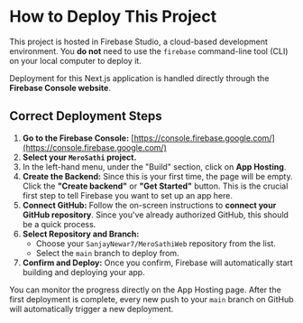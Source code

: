 # How to Deploy This Project

This project is hosted in Firebase Studio, a cloud-based development environment. You **do not** need to use the `firebase` command-line tool (CLI) on your local computer to deploy it.

Deployment for this Next.js application is handled directly through the **Firebase Console website**.

## Correct Deployment Steps

1.  **Go to the Firebase Console:** [https://console.firebase.google.com/](https://console.firebase.google.com/)
2.  **Select your `MeroSathi` project.**
3.  In the left-hand menu, under the "Build" section, click on **App Hosting**.
4.  **Create the Backend:** Since this is your first time, the page will be empty. Click the **"Create backend"** or **"Get Started"** button. This is the crucial first step to tell Firebase you want to set up an app here.
5.  **Connect GitHub:** Follow the on-screen instructions to **connect your GitHub repository**. Since you've already authorized GitHub, this should be a quick process.
6.  **Select Repository and Branch:**
    *   Choose your `SanjayNewar7/MeroSathiWeb` repository from the list.
    *   Select the `main` branch to deploy from.
7.  **Confirm and Deploy:** Once you confirm, Firebase will automatically start building and deploying your app.

You can monitor the progress directly on the App Hosting page. After the first deployment is complete, every new push to your `main` branch on GitHub will automatically trigger a new deployment.
